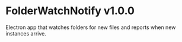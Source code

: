 # FolderWatchNotify v1.0.0

Electron app that watches folders for new files and reports when new instances arrive.
